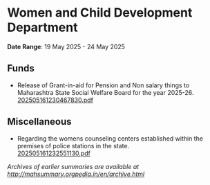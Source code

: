 # Women and Child Development Department

**Date Range**: 19 May 2025 - 24 May 2025


## Funds
- Release of Grant-in-aid for Pension and Non salary things to Maharashtra State Social Welfare Board for the year 2025-26.\
  [202505161230467830.pdf](https://gr.maharashtra.gov.in/Site/Upload/Government%20Resolutions/English/202505161230467830.pdf)

## Miscellaneous
- Regarding the womens counseling centers established within the premises of police stations in the state.\
  [202505161232551130.pdf](https://gr.maharashtra.gov.in/Site/Upload/Government%20Resolutions/English/202505161232551130.pdf)


*Archives of earlier summaries are available at http://mahsummary.orgpedia.in/en/archive.html*